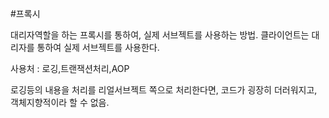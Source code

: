 
#프록시

대리자역할을 하는 프록시를 통하여, 실제 서브젝트를 사용하는 방법. 클라이언트는 대리자를 통하여 실제 서브젝트를 사용한다.

사용처 : 로깅,트랜잭션처리,AOP

로깅등의 내용을 처리를 리얼서브젝트 쪽으로 처리한다면, 코드가 굉장히 더러워지고, 객체지향적이라 할 수 없음.

